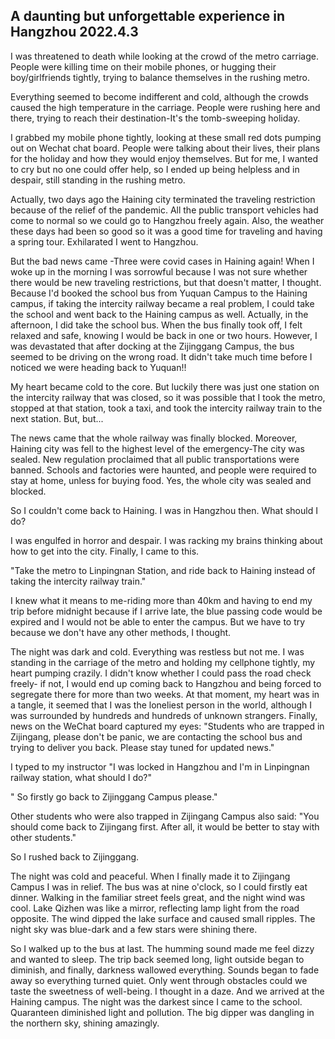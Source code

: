 ## A daunting but unforgettable experience in Hangzhou 2022.4.3
  I was threatened to death while looking at the crowd of the metro carriage. People were killing time on their mobile phones, or hugging their boy/girlfriends tightly, trying to balance themselves in the rushing metro.
  
  Everything seemed to become indifferent and cold, although the crowds caused the high temperature in the carriage. People were rushing here and there, trying to reach their destination-It's the tomb-sweeping holiday.
  
  I grabbed my mobile phone tightly, looking at these small red dots pumping out on Wechat chat board. People were talking about their lives, their plans for the holiday and how they would enjoy themselves. But for me, I wanted to cry but no one could offer help, so I ended up being helpless and in despair, still standing in the rushing metro.
  
  Actually, two days ago the Haining city terminated the traveling restriction because of the relief of the pandemic. All the public transport vehicles had come to normal so we could go to Hangzhou freely again. Also, the weather these days had been so good so it was a good time for traveling and having a spring tour. Exhilarated I went to Hangzhou.
  
  But the bad news came -Three were covid cases in  Haining again! When I woke up in the morning I was sorrowful because I was not sure whether there would be new traveling restrictions, but that doesn't matter, I thought. Because I'd booked the school bus from Yuquan Campus to the Haining campus, if taking the intercity railway became a real problem, I could take the school and went back to the Haining campus as well. Actually, in the afternoon, I did take the school bus. When the bus finally took off, I felt relaxed and safe, knowing I would be back in one or two hours. However, I was devastated that after docking at the Zijinggang Campus, the bus seemed to be driving on the wrong road. It didn't take much time before I noticed we were heading back to Yuquan!!
  
  My heart became cold to the core. But luckily there was just one station on the intercity railway that was closed, so it was possible that I took the metro, stopped at that station, took a taxi, and took the intercity railway train to the next station. But, but...
  
  The news came that the whole railway was finally blocked. Moreover, Haining city was fell to the highest level of the emergency-The city was sealed. New regulation proclaimed that all public transportations were banned. Schools and factories were haunted, and people were required to stay at home, unless for buying food. Yes, the whole city was sealed and blocked.
 
  So I couldn't come back to Haining. I was in Hangzhou then. What should I do?
  
  I was engulfed in horror and despair. I was racking my brains thinking about how to get into the city. Finally, I came to this.
  
  "Take the metro to Linpingnan Station, and ride back to Haining instead of taking the intercity railway train."
  
  I knew what it means to me-riding more than 40km and having to end my trip before midnight because if I arrive late, the blue passing code would be expired and I would not be able to enter the campus. But we have to try because we don't have any other methods, I thought.
  
  The night was dark and cold. Everything was restless but not me. I was standing in the carriage of the metro and holding my cellphone tightly, my heart pumping crazily. I didn't know whether I could pass the road check freely- if not, I would end up coming back to Hangzhou and being forced to segregate there for more than two weeks. At that moment, my heart was in a tangle, it seemed that I was the loneliest person in the world, although I was surrounded by hundreds and hundreds of unknown strangers. Finally, news on the WeChat board captured my eyes: "Students who are trapped in Zijingang, please don't be panic, we are contacting the school bus and trying to deliver you back. Please stay tuned for updated news."
  
  I typed to my instructor "I was locked in Hangzhou and I'm in Linpingnan railway station, what should I do?"
  
  " So firstly go back to Zijinggang Campus please."
  
  Other students who were also trapped in Zijingang Campus also said: "You should come back to Zijingang first. After all, it would be better to stay with other students."
  
  So I rushed back to Zijinggang.
  
  The night was cold and peaceful. When I finally made it to Zijingang Campus I was in relief. The bus was at nine o'clock, so I could firstly eat dinner. Walking in the familiar street feels great, and the night wind was cool. Lake Qizhen was like a mirror, reflecting lamp light from the road opposite. The wind dipped the lake surface and caused small ripples. The night sky was blue-dark and a few stars were shining there.
  
  So I walked up to the bus at last. The humming sound made me feel dizzy and wanted to sleep. The trip back seemed long, light outside began to diminish, and finally, darkness wallowed everything. Sounds began to fade away so everything turned quiet. Only went through obstacles could we taste the sweetness of well-being. I thought in a daze.
  And we arrived at the Haining campus. The night was the darkest since I came to the school. Quaranteen diminished light and pollution. The big dipper was dangling in the northern sky, shining amazingly.
